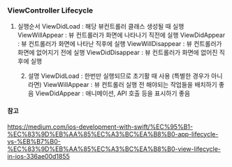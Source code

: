 ### ViewController Lifecycle

1. 실행순서
    ViewDidLoad : 해당 뷰컨트롤러 클래스 생성될 때 실행
    ViewWillAppear : 뷰 컨트롤러가 화면에 나타나기 직전에 실행
    ViewDidAppear : 뷰 컨트롤러가 화면에 나타난 직후에 실행
    ViewWillDisappear : 뷰 컨트롤러가 화면에 없어지기 전에 실행
    ViewDidDisappear : 뷰 컨트롤러가 화면에 없어진 직후에 실행
    
    2. 설명
    ViewDidLoad : 한번만 실행되므로 초기활 때 사용 (특별한 경우가 아니라면)
    ViewWillAppear : 뷰 컨트롤러 실행 전 해야되는 작업들을 배치하기 좋음
    ViewDidAppear : 애니메이션, API 호출 등을 표시하기 좋음



#### 참고
https://medium.com/ios-development-with-swift/%EC%95%B1-%EC%83%9D%EB%AA%85%EC%A3%BC%EA%B8%B0-app-lifecycle-vs-%EB%B7%B0-%EC%83%9D%EB%AA%85%EC%A3%BC%EA%B8%B0-view-lifecycle-in-ios-336ae00d1855
